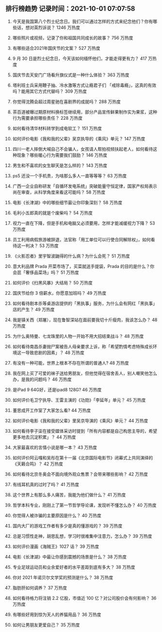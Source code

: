 
## 排行榜趋势 记录时间：2021-10-01 07:07:58
  
  1. 今天是我国第八个烈士纪念日。我们可以通过怎样的方式来纪念他们？你有哪些话，想对英烈诉说？ 1246 万热度
    
  2. 哪些照片或视频，记录了你和祖国共同成长的故事？ 756 万热度
    
  3. 有哪些适合2021年国庆节的文案？ 527 万热度
    
  4. 9 月 30 日是烈士纪念日，今天该如何缅怀他们，才能走得更有力？ 417 万热度
    
  5. 国庆节去天安门广场看升旗仪式是一种什么体验？ 363 万热度
    
  6. 塔利班士兵采用鞭子抽、冷水激等方式让瘾君子们 「戒除毒瘾」，这真的有效吗？能用其它方式代替吗？ 309 万热度
    
  7. 你觉得沈腾会超过周星驰在喜剧界的成就吗？ 288 万热度
    
  8. 茶百道被曝过期原材料换标签继续用，部分产品宣传鲜果制作实为果浆，这种行为需要承担哪些责任？ 228 万热度
    
  9. 如何看待清华材料转学到成电软工？ 151 万热度
    
  10. 如何评价电影《我和我的父辈》吴京执导的《乘风》单元？ 147 万热度
    
  11. 四川一老人摔倒大喊自己不会骗人，女孩请人帮拍视频扶起老人，如何看待这种现象？哪些暖心行为需要我们鼓励？ 146 万热度
    
  12. 男生和不喜欢的女生聊天是怎么样的？ 143 万热度
    
  13. ps5 还没一个手机贵，为啥那么多人一直等等等？ 63 万热度
    
  14. 广西一企业自称研发「自循环发电系统」突破能量守恒定律，国家产权局表示尚在审查，从科学角度来看这可能吗？ 58 万热度
    
  15. 电影《长津湖》中的哪些细节最让你印象深刻？ 58 万热度
    
  16. 毛利小五郎真的就是个废柴吗？ 54 万热度
    
  17. 视力一直在下降，但是手机和电脑又必须要用，怎样才能减缓视力下降？ 53 万热度
    
  18. 员工利用病假旅游被辞退，法官称「用工单位可以行使合同解除权」，如何看待这一判决？ 53 万热度
    
  19. 《火影忍者》里宇智波鼬得的什么病？为什么会死？ 51 万热度
    
  20. 意大利品牌 Prada 开菜市场了，买菜就送手提袋，Prada 的目的是什么？你会逛「奢侈品菜场」吗？ 51 万热度
    
  21. 如何评价《扫黑风暴》大结局？ 50 万热度
    
  22. 国庆节给你 3 倍薪水，你愿意加班吗？ 49 万热度
    
  23. 如何看待剧本杀等桌游店提供的「黑执事」服务，为什么会有网红「黑执事」店的产生？ 49 万热度
    
  24. 我是镇关西（郑屠），现在鲁智深站在面前要我切十斤瘦肉，我该怎么办？ 48 万热度
    
  25. 为什么奥特曼、七龙珠里的人物一开始不用大招结束战斗？ 48 万热度
    
  26. 如何看待南昌杀妻抛尸案被告人母亲要求上诉，称「希望酌情考虑特殊成长环境这一导致悲剧的因素」？ 48 万热度
    
  27. 有没有一种可能，世界上根本不存在所谓的普通人? 48 万热度
    
  28. 我在网上买了可爱的袜子送给男朋友，但他觉得在宿舍丢人，别人嘲笑他怎么办，是我的问题吗？ 46 万热度
    
  29. 是iPad 9 64G好，还是ipad8 128G? 46 万热度
    
  30. 如何评价毛卫宁执导、王雷主演的《功勋》「李延年」单元？ 45 万热度
    
  31. 董思成开工作室了大家怎么看? 44 万热度
    
  32. 如何评价电影《我和我的父辈》里吴京导演的《乘风》单元？ 44 万热度
    
  33. 如何看待李子柒在接受媒体采访时提到「所有内容都是自己构思主导的，希望更多地去沉淀积累」？ 44 万热度
    
  34. 大家最喜欢的言情小说是哪一本？ 43 万热度
    
  35. 如何评价阿云嘎和吴彤在第十一届《北京国际电影节》闭幕式上共同演绎的《天籁合鸣》？ 42 万热度
    
  36. 如何看待北京冬奥会不面向境外观众售票？会带来哪些影响？ 42 万热度
    
  37. 有线耳机真的过时了吗？ 41 万热度
    
  38. 这个世界上有那么多人痛苦，我能为他们做什么？ 41 万热度
    
  39. 哲学本科专业，刚刚上了第一节哲学导论课，发现听不懂怎么办？ 40 万热度
    
  40. 你觉得人被诈骗的主要原因是什么？ 40 万热度
    
  41. 国内大厂的游戏工作者有多少是真的懂游戏的？ 39 万热度
    
  42. 总是习惯性走神，胡思乱想，学习时很难集中注意力，怎么办？ 39 万热度
    
  43. 如何评价漫画《海贼王》1027 话？ 39 万热度
    
  44. 电影《长津湖》中最让你感到震撼的场景是什么？ 38 万热度
    
  45. 专业足球运动员和业余爱好者的水平差距到底有多大？ 38 万热度
    
  46. 你对 2021 年诺贝尔文学奖的预测是什么？ 38 万热度
    
  47. 脂肪肝如何调养？ 37 万热度
    
  48. 如何看待格力将注销 2.2 亿股，市值近 100 亿？对公司股价会有何影响？ 36 万热度
    
  49. 有哪些好用到惊为天人的养猫用品？ 36 万热度
    
  50. 如何让男朋友更爱自己？ 35 万热度
    